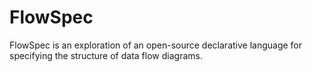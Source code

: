 # FlowSpec
FlowSpec is an exploration of an open-source declarative language for specifying the structure of data flow diagrams.
